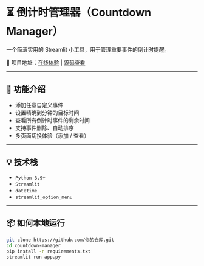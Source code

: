 # ⏳ 倒计时管理器（Countdown Manager）

一个简洁实用的 Streamlit 小工具，用于管理重要事件的倒计时提醒。

📍 项目地址：[在线体验](https://你的-streamlit-cloud-link) | [源码查看](https://github.com/你的仓库)

---

## 🚀 功能介绍

- 添加任意自定义事件
- 设置精确到分钟的目标时间
- 查看所有倒计时事件的剩余时间
- 支持事件删除、自动排序
- 多页面切换体验（添加 / 查看）

---


## 💡 技术栈

- `Python 3.9+`
- `Streamlit`
- `datetime`
- `streamlit_option_menu`

---

## 📦 如何本地运行

```bash
git clone https://github.com/你的仓库.git
cd countdown-manager
pip install -r requirements.txt
streamlit run app.py

